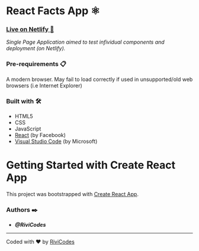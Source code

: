 # React Facts App ⚛️

### [Live on Netlify 🚀](https://react-facts-rivicodes.netlify.app/)

_Single Page Application aimed to test infividual components and deployment (on Netlify)._

### Pre-requirements 📋

A modern browser. May fail to load correctly if used in unsupported/old web browsers (i.e Internet Explorer)

### Built with 🛠️

* HTML5
* CSS
* JavaScript
* [React](https://reactjs.org/) (by Facebook)
* [Visual Studio Code](https://code.visualstudio.com/) (by Microsoft)

# Getting Started with Create React App

This project was bootstrapped with [Create React App](https://github.com/facebook/create-react-app).

### Authors ✒️

* ***@RiviCodes***

---

Coded with ❤️ by [RiviCodes](https://github.com/RiviCodes)
